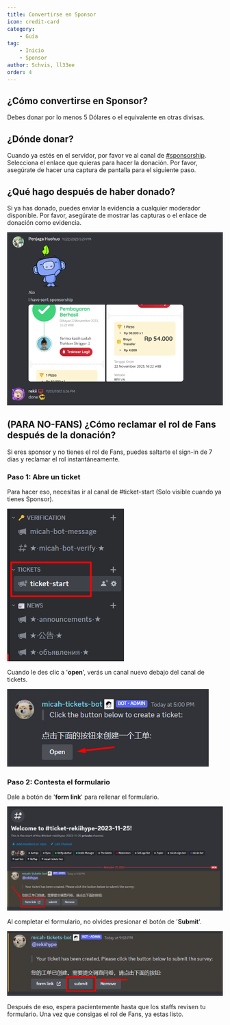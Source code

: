 ```yaml
---
title: Convertirse en Sponsor
icon: credit-card
category:
    - Guía
tag:
    - Inicio
    - Sponsor
author: Schvis, ll33ee
order: 4
---
```


## ¿Cómo convertirse en Sponsor?

Debes donar por lo menos 5 Dólares o el equivalente en otras divisas.

## ¿Dónde donar?

Cuando ya estés en el servidor, por favor ve al canal de [#sponsorship](https://discord.com/channels/1069057220802781265/1097565269985071205). Selecciona el enlace que quieras para hacer la donación. Por favor, asegúrate de hacer una captura de pantalla para el siguiente paso.

## ¿Qué hago después de haber donado?

Si ya has donado, puedes enviar la evidencia a cualquier moderador disponible. Por favor, asegúrate de mostrar las capturas o el enlace de donación como evidencia.

![](/assets/images/docs/202312/proof.png)

## (PARA NO-FANS) ¿Cómo reclamar el rol de Fans después de la donación?

Si eres sponsor y no tienes el rol de Fans, puedes saltarte el sign-in de 7 días y reclamar el rol instantáneamente.

### Paso 1: Abre un ticket

Para hacer eso, necesitas ir al canal de #ticket-start (Solo visible cuando ya tienes Sponsor).

![](/assets/images/docs/202312/openticket1.png)

Cuando le des clic a '<b>open</b>', verás un canal nuevo debajo del canal de tickets.

![](/assets/images/docs/202312/openticket2.png)

### Paso 2: Contesta el formulario

Dale a botón de '<b>form link</b>' para rellenar el formulario.

![](/assets/images/docs/202312/openticket3.png)

Al completar el formulario, no olvides presionar el botón de '<b>Submit</b>'.

![](/assets/images/docs/202312/openticket4.png)

Después de eso, espera pacientemente hasta que los staffs revisen tu formulario. Una vez que consigas el rol de Fans, ya estas listo.
